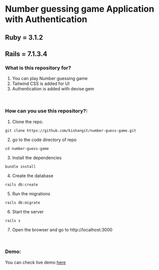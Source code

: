 # Number guessing game Application with Authentication

## Ruby = 3.1.2
## Rails = 7.1.3.4

### What is this repository for?
1. You can play Number guessing game
2. Tailwind CSS is added for UI
3. Authentication is added with devise gem

<br />

### How can you use this repository?:
1. Clone the repo.<br />
```
git clone https://github.com/kishangit/number-guess-game.git
```
2. go to the code directory of repo<br />
```
cd number-guess-game
```
3. Install the dependencies<br />
```
bundle install
```
4. Create the database<br />
```
rails db:create
```
5. Run the migrations<br />
```
rails db:migrate
```
6. Start the server<br />
```
rails s
```
7. Open the browser and go to http://localhost:3000

<br />

### Demo:
You can check live demo [here](http://ec2-3-85-172-1.compute-1.amazonaws.com:3001/)